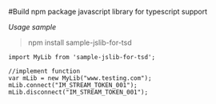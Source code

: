 #Build npm package javascript library for typescript support

_Usage sample_
> npm install sample-jslib-for-tsd
```
import MyLib from 'sample-jslib-for-tsd';

//implement function
var mLib = new MyLib("www.testing.com");    
mLib.connect("IM_STREAM_TOKEN_001");    
mLib.disconnect("IM_STREAM_TOKEN_001"); 
```
